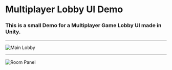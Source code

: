 # Multiplayer Lobby UI Demo
### This is a small Demo for a Multiplayer Game Lobby UI made in Unity.
______________________________________________________________________________________________________________________
![Main Lobby](https://user-images.githubusercontent.com/90476376/233324341-ac90cf83-a7d1-4be1-8a50-9ee538d6b685.jpeg)
______________________________________________________________________________________________________________________
![Room Panel](https://user-images.githubusercontent.com/90476376/233324365-d727fb64-252f-4c64-9d87-3114c6528f3f.jpeg)

